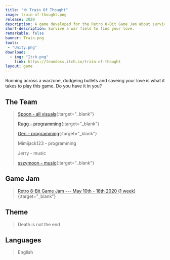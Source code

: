 ```yaml
---
title: "🪖 Train Of Thought"
image: train-of-thought.png
release: 2020
description: A game developed for the Retro 8-Bit Game Jam about surviving a war field to find your love.
short-description: Survive a war field to find your love.
remarkable: false
banner: Train.png
tools:
 - "Unity.png"
download:
  - img: "Itch.png"
    link: https://teamdoss.itch.io/train-of-thought
layout: game
---
```


Running across a warzone, dodgeing bullets and saveing your love is what it takes to play this game. Do you have it in you?

## The Team

> [Spoon - all visuals](https://spoon-boi.itch.io/){:target="_blank"}
>
> [Rugg - programming](https://rugg.itch.io/){:target="_blank"}
>
> [Geri - programming](https://geri8.itch.io/){:target="_blank"}
>
> Mimijack123 - programming
>
> Jerry - music
>
> [sszymoon - music](https://osmineenitro.itch.io/){:target="_blank"}

## Game Jam

> [Retro 8-Bit Game Jam --- May 10th - 18th 2020 (1 week)](https://itch.io/jam/retro-8-bit/){:target="_blank"}

## Theme

> Death is not the end

## Languages

> English

